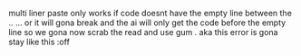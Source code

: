 multi liner paste only works if code doesnt have the empty line between the .. ... or it will gona break and the ai will only get the code before the empty line so we gona now scrab the read and use gum . aka this error is gona stay like this :off 

